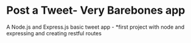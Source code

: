 # Post a Tweet- Very Barebones app
A Node.js  and Express.js basic tweet app - *first project with node and expressing and creating restful routes
